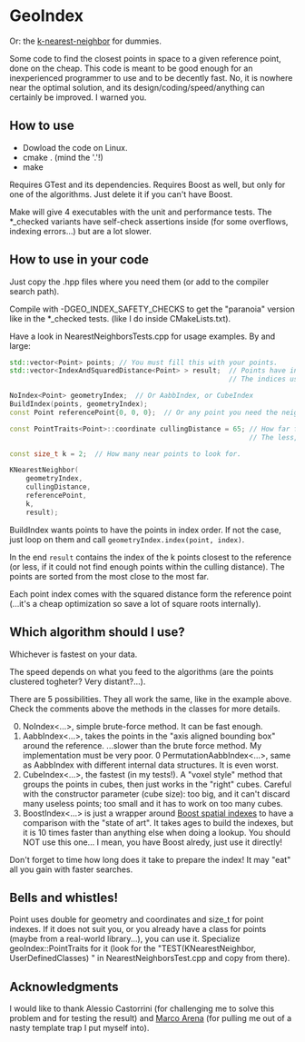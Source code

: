 # GeoIndex
Or: the [k-nearest-neighbor](https://en.wikipedia.org/wiki/Nearest_neighbor_search) for dummies.

Some code to find the closest points in space to a given reference point, done on the cheap.
This code is meant to be good enough for an inexperienced programmer to use and to be decently fast.
No, it is nowhere near the optimal solution, and its design/coding/speed/anything can certainly be improved. I warned you.

## How to use
* Dowload the code on Linux.
* cmake .  (mind the '.'!)
* make

Requires GTest and its dependencies. 
Requires Boost as well, but only for one of the algorithms. Just delete it if you can't have Boost.

Make will give 4 executables with the unit and performance tests.
The *_checked variants have self-check assertions inside (for some overflows, indexing errors...) but are a lot slower.

## How to use in your code
Just copy the .hpp files where you need them (or add to the compiler search path).

Compile with -DGEO_INDEX_SAFETY_CHECKS to get the "paranoia" version like in the *_checked tests. (like I do inside CMakeLists.txt).

Have a look in NearestNeighborsTests.cpp for usage examples.
By and large:

```cpp
std::vector<Point> points; // You must fill this with your points.
std::vector<IndexAndSquaredDistance<Point> > result;  // Points have indices that act as their "names".
                                                      // The indices used to build the faces of a mesh are perfect for this.

NoIndex<Point> geometryIndex;  // Or AabbIndex, or CubeIndex
BuildIndex(points, geometryIndex);
const Point referencePoint{0, 0, 0};  // Or any point you need the neighbors of.

const PointTraits<Point>::coordinate cullingDistance = 65; // How far from referencePoint can we look for neighbors?
                                                           // The less, the fastest. The more, the easier it is to find points.

const size_t k = 2;  // How many near points to look for.

KNearestNeighbor(
    geometryIndex,
    cullingDistance,
    referencePoint,
    k,
    result);

```
BuildIndex wants points to have the points in index order. If not the case, just loop on them and call `geometryIndex.index(point, index)`.

In the end `result` contains the index of the k points closest to the reference (or less, if it could not find enough points
within the culling distance). The points are sorted from the most close to the most far.

Each point index comes with the squared distance form the reference point (...it's a cheap optimization so save a lot
of square roots internally).


## Which algorithm should I use?
Whichever is fastest on your data.

The speed depends on what you feed to the algorithms (are the points clustered togheter? Very distant?...).

There are 5 possibilities. They all work the same, like in the example above.
Check the comments above the methods in the classes for more details.

0. NoIndex<...>, simple brute-force method. It can be fast enough.
0. AabbIndex<...>, takes the points in the "axis aligned bounding box" around the reference. ...slower than the brute force method. My implementation must be very poor.
0 PermutationAabbIndex<...>, same as AabbIndex with different internal data structures. It is even worst.
0. CubeIndex<...>, the fastest (in my tests!). A "voxel style" method that groups the points in cubes, then just works in the "right" cubes. Careful with the constructor parameter (cube size): too big, and it can't discard many useless points; too small and it has to work on too many cubes.
0. BoostIndex<...> is just a wrapper around [Boost spatial indexes](https://www.boost.org/doc/libs/1_69_0/libs/geometry/doc/html/geometry/spatial_indexes.html) to have a comparison with the "state of art". It takes ages to build the indexes, but it is 10 times faster than anything else when doing a lookup. You should NOT use this one... I mean, you have Boost alredy, just use it directly! 

Don't forget to time how long does it take to prepare the index! It may "eat" all you gain with faster searches.

## Bells and whistles!

Point uses double for geometry and coordinates and size_t for point indexes.
If it does not suit you, or you already have a class for points (maybe from a real-world library...), you can use it.
Specialize geoIndex::PointTraits for it (look for the "TEST(KNearestNeighbor, UserDefinedClasses) " in NearestNeighborsTest.cpp and copy from there).

## Acknowledgments
I would like to thank Alessio Castorrini (for challenging me to solve this problem and for testing the result) and [Marco Arena](https://github.com/ilpropheta) (for pulling me out of a nasty template trap I put myself into). 

